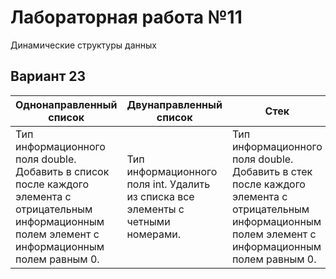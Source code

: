 # Лабораторная работа №11
Динамические структуры данных

## Вариант 23

| Однонаправленный список  | Двунаправленный список | Стек | Очередь |
| ------------------------ | ---------------------- | -----| ------- |
| Тип информационного поля double. Добавить в список после каждого элемента с отрицательным информационным полем элемент с информационным полем равным 0. | Тип информационного поля int. Удалить из списка все элементы с четными номерами. | Тип информационного поля double. Добавить в стек после каждого элемента с отрицательным информационным полем элемент с информационным полем равным 0. | Тип информационного поля int. Удалить из очереди первый элемент с четным информационным полем. |
